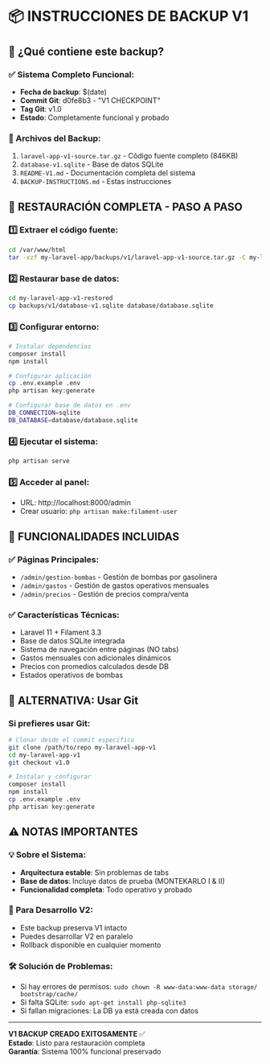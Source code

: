 # 📦 INSTRUCCIONES DE BACKUP V1

## 🎯 ¿Qué contiene este backup?

### ✅ Sistema Completo Funcional:
- **Fecha de backup**: $(date)
- **Commit Git**: d0fe8b3 - "V1 CHECKPOINT"
- **Tag Git**: v1.0
- **Estado**: Completamente funcional y probado

### 📁 Archivos del Backup:
1. `laravel-app-v1-source.tar.gz` - Código fuente completo (846KB)
2. `database-v1.sqlite` - Base de datos SQLite
3. `README-V1.md` - Documentación completa del sistema
4. `BACKUP-INSTRUCTIONS.md` - Estas instrucciones

## 🚀 RESTAURACIÓN COMPLETA - PASO A PASO

### 1️⃣ Extraer el código fuente:
```bash
cd /var/www/html
tar -xzf my-laravel-app/backups/v1/laravel-app-v1-source.tar.gz -C my-laravel-app-v1-restored/
```

### 2️⃣ Restaurar base de datos:
```bash
cd my-laravel-app-v1-restored
cp backups/v1/database-v1.sqlite database/database.sqlite
```

### 3️⃣ Configurar entorno:
```bash
# Instalar dependencias
composer install
npm install

# Configurar aplicación
cp .env.example .env
php artisan key:generate

# Configurar base de datos en .env
DB_CONNECTION=sqlite
DB_DATABASE=database/database.sqlite
```

### 4️⃣ Ejecutar el sistema:
```bash
php artisan serve
```

### 5️⃣ Acceder al panel:
- URL: http://localhost:8000/admin
- Crear usuario: `php artisan make:filament-user`

## 🎯 FUNCIONALIDADES INCLUIDAS

### ✅ Páginas Principales:
- `/admin/gestion-bombas` - Gestión de bombas por gasolinera
- `/admin/gastos` - Gestión de gastos operativos mensuales  
- `/admin/precios` - Gestión de precios compra/venta

### ✅ Características Técnicas:
- Laravel 11 + Filament 3.3
- Base de datos SQLite integrada
- Sistema de navegación entre páginas (NO tabs)
- Gastos mensuales con adicionales dinámicos
- Precios con promedios calculados desde DB
- Estados operativos de bombas

## 🔄 ALTERNATIVA: Usar Git

### Si prefieres usar Git:
```bash
# Clonar desde el commit específico
git clone /path/to/repo my-laravel-app-v1
cd my-laravel-app-v1
git checkout v1.0

# Instalar y configurar
composer install
npm install
cp .env.example .env
php artisan key:generate
```

## ⚠️ NOTAS IMPORTANTES

### 💡 Sobre el Sistema:
- **Arquitectura estable**: Sin problemas de tabs
- **Base de datos**: Incluye datos de prueba (MONTEKARLO I & II)
- **Funcionalidad completa**: Todo operativo y probado

### 🚀 Para Desarrollo V2:
- Este backup preserva V1 intacto
- Puedes desarrollar V2 en paralelo
- Rollback disponible en cualquier momento

### 🛠️ Solución de Problemas:
- Si hay errores de permisos: `sudo chown -R www-data:www-data storage/ bootstrap/cache/`
- Si falta SQLite: `sudo apt-get install php-sqlite3`
- Si fallan migraciones: La DB ya está creada con datos

---
**V1 BACKUP CREADO EXITOSAMENTE** ✅  
**Estado**: Listo para restauración completa  
**Garantía**: Sistema 100% funcional preservado
